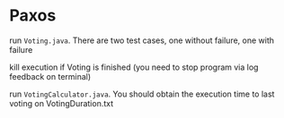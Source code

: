 # Paxos
run `Voting.java`. 
There are two test cases, one without failure, one with failure

kill execution if Voting is finished (you need to stop program via log feedback on terminal)

run `VotingCalculator.java`. 
You should obtain the execution time to last voting on VotingDuration.txt 

